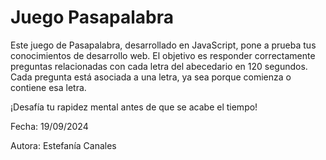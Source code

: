 # Juego Pasapalabra

Este juego de Pasapalabra, desarrollado en JavaScript, pone a prueba tus conocimientos de desarrollo web. El objetivo es responder correctamente preguntas relacionadas con cada letra del abecedario en 120 segundos. Cada pregunta está asociada a una letra, ya sea porque comienza o contiene esa letra. 

¡Desafía tu rapidez mental antes de que se acabe el tiempo!

Fecha: 19/09/2024

Autora: Estefanía Canales